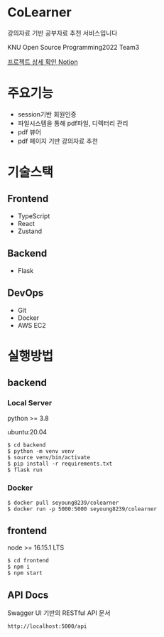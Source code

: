 # CoLearner
강의자료 기반 공부자료 추천 서비스입니다

KNU Open Source Programming2022 Team3 

[프로젝트 상세 확인 Notion](https://www.notion.so/CoLearner-095eac63c2884f44baeade45b6b6820d) 

# 주요기능
- session기반 회원인증
- 파일시스템을 통해 pdf파일, 디렉터리 관리
- pdf 뷰어
- pdf 페이지 기반 강의자료 추천

# 기술스택
## Frontend
- TypeScript
- React
- Zustand

## Backend
- Flask

## DevOps
- Git
- Docker
- AWS EC2

# 실행방법
## backend
### Local Server
python >= 3.8 

ubuntu:20.04 
```
$ cd backend
$ python -m venv venv
$ source venv/bin/activate
$ pip install -r requirements.txt
$ flask run
```
### Docker
```
$ docker pull seyoung8239/colearner
$ docker run -p 5000:5000 seyoung8239/colearner
```
## frontend
node >= 16.15.1 LTS
```
$ cd frontend
$ npm i
$ npm start
```
## API Docs
Swagger UI 기반의 RESTful API 문서 

`http://localhost:5000/api`

